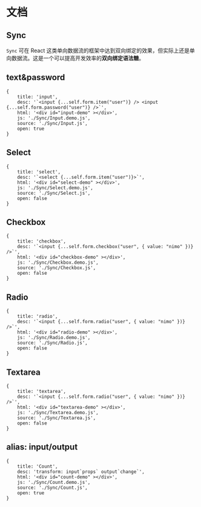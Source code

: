 # 文档


## Sync

`Sync` 可在 React 这类单向数据流的框架中达到双向绑定的效果，但实际上还是单向数据流。这是一个可以提高开发效率的**双向绑定语法糖**。

## text&password

````code
{
    title: 'input',
    desc: '`<input {...self.form.item("user")} /> <input {...self.form.password("user")} />`',
    html: '<div id="input-demo" ></div>',
    js: './Sync/Input.demo.js',
    source: './Sync/Input.js',
    open: true
}
````

## Select

````code
{
    title: 'select',
    desc: '`<select {...self.form.item("user")}>`',
    html: '<div id="select-demo" ></div>',
    js: './Sync/Select.demo.js',
    source: './Sync/Select.js',
    open: false
}
````

## Checkbox

````code
{
    title: 'checkbox',
    desc: '`<input {...self.form.checkbox("user", { value: "nimo" })} />`',
    html: '<div id="checkbox-demo" ></div>',
    js: './Sync/Checkbox.demo.js',
    source: './Sync/Checkbox.js',
    open: false
}
````

## Radio

````code
{
    title: 'radio',
    desc: '`<input {...self.form.radio("user", { value: "nimo" })} />`',
    html: '<div id="radio-demo" ></div>',
    js: './Sync/Radio.demo.js',
    source: './Sync/Radio.js',
    open: false
}
````

## Textarea

````code
{
    title: 'textarea',
    desc: '`<input {...self.form.radio("user", { value: "nimo" })} />`',
    html: '<div id="textarea-demo" ></div>',
    js: './Sync/Textarea.demo.js',
    source: './Sync/Textarea.js',
    open: false
}
````

## alias: input/output


````code
{
    title: 'Count',
    desc: 'transform: input`props` output`change`',
    html: '<div id="count-demo" ></div>',
    js: './Sync/Count.demo.js',
    source: './Sync/Count.js',
    open: true
}
````

